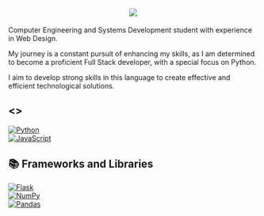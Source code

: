 <h1 align=center>
  <img src="https://readme-typing-svg.herokuapp.com?font=Fira+Code&weight=500&pause=1000&color=306998&random=false&width=435&lines=Hi+there%2C+my+name+is+James+Lima+%F0%9F%91%8B">
</h1>

Computer Engineering and Systems Development student with experience in Web Design.

My journey is a constant pursuit of enhancing my skills, as I am determined to become a proficient Full Stack developer, with a special focus on Python. 

I aim to develop strong skills in this language to create effective and efficient technological solutions.

## <> 
[![Python](https://img.shields.io/badge/-python-306998?logo=python&logoColor=white&style=for-the-badge&labelColor=101010)]()<br>
[![JavaScript](https://img.shields.io/badge/-javascript-F7DF1E?logo=javascript&logoColor=white&style=for-the-badge&labelColor=101010)]()<br>

## 📚 Frameworks and Libraries
[![Flask](https://img.shields.io/badge/-flask-000000?logo=flask&logoColor=white&style=for-the-badge&labelColor=101010)]()<br>
[![NumPy](https://img.shields.io/badge/-numpy-013243?logo=numpy&logoColor=white&style=for-the-badge&labelColor=101010)]()<br>
[![Pandas](https://img.shields.io/badge/-pandas-150458?logo=pandas&logoColor=white&style=for-the-badge&labelColor=101010)]()

<!--
**Rapouse/Rapouse** is a ✨ _special_ ✨ repository because its `README.md` (this file) appears on your GitHub profile.

Here are some ideas to get you started:

- 🔭 I’m currently working on ...
- 🌱 I’m currently learning ...
- 👯 I’m looking to collaborate on ...
- 🤔 I’m looking for help with ...
- 💬 Ask me about ...
- 📫 How to reach me: ...
- 😄 Pronouns: ...
- ⚡ Fun fact: ...
-->
